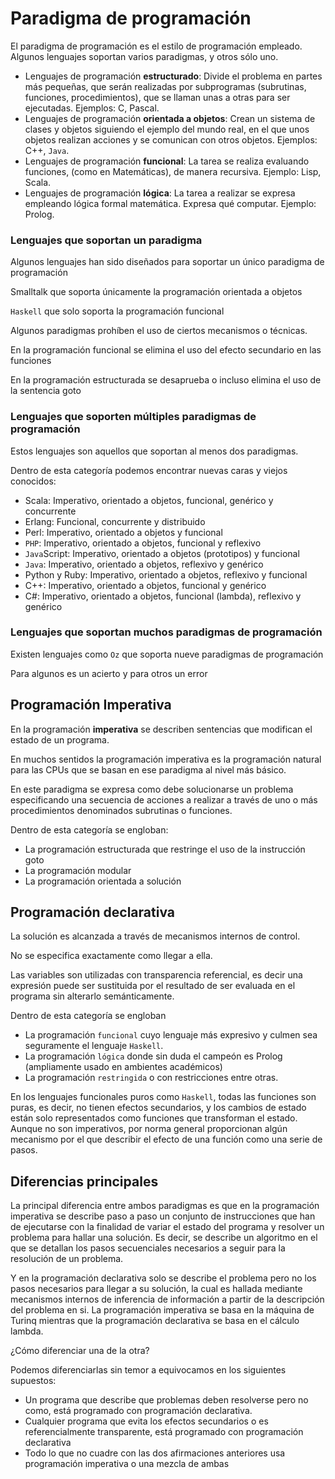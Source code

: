 # Paradigma de programación

El paradigma de programación es el estilo de programación empleado. Algunos lenguajes soportan varios paradigmas, y otros sólo uno.

- Lenguajes de programación **estructurado**: Divide el problema en partes más pequeñas, que serán realizadas por subprogramas (subrutinas, funciones, procedimientos), que se llaman unas a otras para ser ejecutadas. Ejemplos: C, Pascal.
- Lenguajes de programación **orientada a objetos**: Crean un sistema de clases y objetos siguiendo el ejemplo del mundo real, en el que unos objetos realizan acciones y se comunican con otros objetos. Ejemplos: C++, `Java`.
- Lenguajes de programación **funcional**: La tarea se realiza evaluando funciones, (como en Matemáticas), de manera recursiva. Ejemplo: Lisp, Scala.
- Lenguajes de programación **lógica**: La tarea a realizar se expresa empleando lógica formal matemática. Expresa qué computar. Ejemplo: Prolog.


### Lenguajes que soportan un paradigma

Algunos lenguajes han sido diseñados para soportar un único paradigma de programación

Smalltalk que soporta únicamente la programación orientada a objetos

`Haskell` que solo soporta la programación funcional

Algunos paradigmas prohíben el uso de ciertos mecanismos o técnicas.

En la programación funcional se elimina el uso del efecto secundario en las funciones

En la programación estructurada se desaprueba o incluso elimina el uso de la sentencia
goto

### Lenguajes que soporten múltiples paradigmas de programación

Estos lenguajes son aquellos que soportan al menos dos paradigmas.

Dentro de esta categoría podemos encontrar nuevas caras y viejos conocidos:

- Scala: Imperativo, orientado a objetos, funcional, genérico y concurrente
- Erlang: Funcional, concurrente y distribuido
- Perl: Imperativo, orientado a objetos y funcional
- `PHP`: Imperativo, orientado a objetos, funcional y reflexivo
- `Java`Script: Imperativo, orientado a objetos (prototipos) y funcional
- `Java`: Imperativo, orientado a objetos, reflexivo y genérico
- Python y Ruby: Imperativo, orientado a objetos, reflexivo y funcional
- C++: Imperativo, orientado a objetos, funcional y genérico
- C#: Imperativo, orientado a objetos, funcional (lambda), reflexivo y genérico

### Lenguajes que soportan muchos paradigmas de programación

Existen lenguajes como `Oz` que soporta nueve paradigmas de programación

Para algunos es un acierto y para otros un error

## Programación Imperativa

En la programación **imperativa** se describen sentencias que modifican el estado de un
programa.

En muchos sentidos la programación imperativa es la programación natural para las CPUs
que se basan en ese paradigma al nivel más básico.

En este paradigma se expresa como debe solucionarse un problema especificando una
secuencia de acciones a realizar a través de uno o más procedimientos denominados
subrutinas o funciones.

Dentro de esta categoría se engloban:

- La programación estructurada que restringe el uso de la instrucción goto
- La programación modular
- La programación orientada a solución

## Programación declarativa

La solución es alcanzada a través de mecanismos internos de control.

No se especifica exactamente como llegar a ella.

Las variables son utilizadas con transparencia referencial, es decir una expresión
puede ser sustituida por el resultado de ser evaluada en el programa sin alterarlo
semánticamente.

Dentro de esta categoría se engloban

- La programación `funcional` cuyo lenguaje más expresivo y culmen sea seguramente el
lenguaje `Haskell`.
- La programación `lógica` donde sin duda el campeón es Prolog (ampliamente usado en
ambientes académicos)
- La programación `restringida` o con restricciones entre otras.

En los lenguajes funcionales puros como `Haskell`, todas las funciones son puras, es decir, no tienen efectos secundarios, y los cambios de estado están solo representados como funciones que transforman el estado. Aunque no son imperativos, por norma general proporcionan algún mecanismo por el que describir el efecto de una función como una serie de pasos.

## Diferencias principales

La principal diferencia entre ambos paradigmas es que en la programación imperativa se describe paso a paso un conjunto de instrucciones que han de ejecutarse con la finalidad de variar el estado del programa y resolver un problema para hallar una solución. Es decir, se describe un algoritmo en el que se detallan los pasos secuenciales necesarios a seguir para la resolución de un problema.

Y en la programación declarativa solo se describe el problema pero no los pasos necesarios para llegar a su solución, la cual es hallada mediante mecanismos internos de inferencia de información a partir de la descripción del problema en si.
La programación imperativa se basa en la máquina de Turinq mientras que la programación declarativa se basa en el cálculo lambda.

¿Cómo diferenciar una de la otra?

Podemos diferenciarlas sin temor a equivocamos en los siguientes supuestos:

-	Un programa que describe que problemas deben resolverse pero no como, está programado con programación declarativa.
- Cualquier programa que evita los efectos secundarios o es referencialmente transparente, está programado con programación declarativa
- Todo lo que no cuadre con las dos afirmaciones anteriores usa programación imperativa o una mezcla de ambas